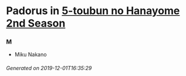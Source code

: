 # Padorus in [5-toubun no Hanayome 2nd Season](https://myanimelist.net/anime/39783/5-toubun_no_Hanayome_2nd_Season)

### M
* Miku Nakano

###### Generated on 2019-12-01T16:35:29
